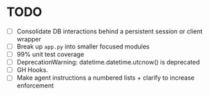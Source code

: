 # TODO

- [ ] Consolidate DB interactions behind a persistent session or client wrapper
- [ ] Break up `app.py` into smaller focused modules
- [ ] 99% unit test coverage
- [ ] DeprecationWarning: datetime.datetime.utcnow() is deprecated
- [ ] GH Hooks.
- [ ] Make agent instructions a numbered lists + clarify to increase enforcement

